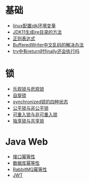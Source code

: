 # 基础
- <a href="Java/base/linux配置jdk环境变量.md">linux配置jdk环境变量</a>
- <a href="Java/base/JDK11生成jre目录的方法.md">JDK11生成jre目录的方法</a>
- <a href="Java/base/正则表达式.md">正则表达式</a>
- <a href="Java/base/BufferedWriter中文乱码的解决办法.md">BufferedWriter中文乱码的解决办法</a>
- <a href="Java/base/try中有return时finally还会执行吗.md">try中有return时finally还会执行吗</a>

# 锁
- <a href="Java/锁/乐观锁与悲观锁.md">乐观锁与悲观锁</a>
- <a href="Java/锁/自旋锁.md">自旋锁</a>
- <a href="Java/锁/synchronized锁的四种状态.md">synchronized锁的四种状态</a>
- <a href="Java/锁/公平锁与非公平锁.md">公平锁与非公平锁</a>
- <a href="Java/锁/可重入锁与非可重入锁.md">可重入锁与非可重入锁</a>
- <a href="Java/锁/独享锁与共享锁.md">独享锁与共享锁</a>

# Java Web
- <a href="Java/Web/接口幂等性.md">接口幂等性</a>
- <a href="Java/Web/数据库幂等性.md">数据库幂等性</a>
- <a href="Java/Web/RabbitMQ幂等性.md">RabbitMQ幂等性</a>
- <a href="Java/Web/jwt.md">JWT</a>
